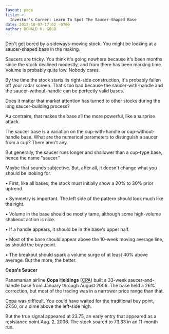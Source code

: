```yaml
---
layout: page
title: >-
  Investor's Corner: Learn To Spot The Saucer-Shaped Base
date: 2013-10-07 17:02 -0700
author: DONALD H. GOLD
---
```





Don't get bored by a sideways-moving stock. You might be looking at a saucer-shaped base in the making.

  

Saucers are tricky. You think it's going nowhere because it's been months since the stock declined modestly, and from there has been marking time. Volume is probably quite low. Nobody cares.

  

By the time the stock starts its right-side construction, it's probably fallen off your radar screen. That's too bad because the saucer-with-handle and the saucer-without-handle can be perfectly valid bases.

  

Does it matter that market attention has turned to other stocks during the long saucer-building process?

  

Au contraire, that makes the base all the more powerful, like a surprise attack.

  

The saucer base is a variation on the cup-with-handle or cup-without-handle base. What are the numerical parameters to distinguish a saucer from a cup? There aren't any.

  

But generally, the saucer runs longer and shallower than a cup-type base, hence the name "saucer."

  

Maybe that sounds subjective. But, after all, it doesn't change what you should be looking for.

  

• First, like all bases, the stock must initially show a 20% to 30% prior uptrend.

  

• Symmetry is important. The left side of the pattern should look much like the right.

  

• Volume in the base should be mostly tame, although some high-volume shakeout action is nice.

  

• If a handle appears, it should be in the base's upper half.

  

• Most of the base should appear above the 10-week moving average line, as should the buy point.

  

• The breakout should spark a volume surge of at least 40% above average. But the more, the better.

  

**Copa's Saucer**

  

Panamanian airline **Copa Holdings** ([CPA](https://research.investors.com/quote.aspx?symbol=CPA)) built a 33-week saucer-and-handle base from January through August 2006. The base held a 26% correction, but most of the trading was in a narrower price range than that.

  

Copa was difficult. You could have waited for the traditional buy point, 27.50, or a dime above the left-side high.

  

But the true signal appeared at 23.75, an early entry that appeared as a resistance point Aug. 2, 2006. The stock soared to 73.33 in an 11-month run.




